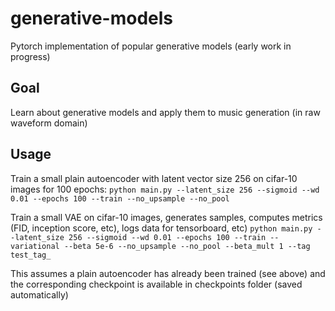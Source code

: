 # generative-models
Pytorch implementation of popular generative models (early work in progress)

## Goal 
Learn about generative models and apply them to music generation (in raw waveform domain)

## Usage
Train a small plain autoencoder with latent vector size 256 on cifar-10 images for 100 epochs:
`python main.py --latent_size 256 --sigmoid --wd 0.01 --epochs 100 --train --no_upsample --no_pool`

Train a small VAE on cifar-10 images, generates samples, computes metrics (FID, inception score, etc), logs data for tensorboard, etc) 
`python main.py --latent_size 256 --sigmoid --wd 0.01 --epochs 100 --train --variational --beta 5e-6 --no_upsample --no_pool --beta_mult 1 --tag test_tag_`

This assumes a plain autoencoder has already been trained (see above) and the corresponding checkpoint is available in checkpoints folder (saved automatically)
